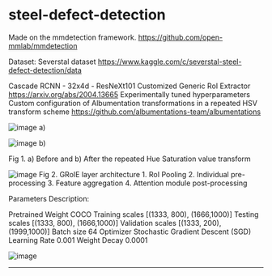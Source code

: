 # steel-defect-detection
Made on the mmdetection framework.
https://github.com/open-mmlab/mmdetection

Dataset:
Severstal dataset
https://www.kaggle.com/c/severstal-steel-defect-detection/data


Cascade RCNN - 32x4d - ResNeXt101
Customized Generic RoI Extractor
https://arxiv.org/abs/2004.13665
Experimentally tuned hyperparameters
Custom configuration of Albumentation transformations in a repeated HSV transform scheme
https://github.com/albumentations-team/albumentations

![image](https://user-images.githubusercontent.com/43416760/123741308-705a7500-d8c7-11eb-8473-0f99a81a95cf.png)
a)

![image](https://user-images.githubusercontent.com/43416760/123741325-79e3dd00-d8c7-11eb-8831-29bc8dd77b9a.png)
b)

Fig 1. a) Before and b) After the repeated Hue Saturation value transform


![image](https://user-images.githubusercontent.com/43416760/123741364-8c5e1680-d8c7-11eb-997e-6dfe513217fc.png)
Fig 2. GRoIE layer architecture 1. RoI Pooling 2. Individual pre-processing 3. Feature aggregation 4. Attention module post-processing


Parameters	Description:

Pretrained Weight	COCO
Training scales	[(1333, 800), (1666,1000)]
Testing scales	[(1333, 800), (1666,1000)]
Validation scales	[(1333, 200), (1999,1000)]
Batch size	64
Optimizer	Stochastic Gradient Descent (SGD)
Learning Rate	0.001
Weight Decay	0.0001

![image](https://user-images.githubusercontent.com/43416760/123742609-941eba80-d8c9-11eb-8e6f-e06c0684e0d9.png)

________________________________________________________________________________________________________________
